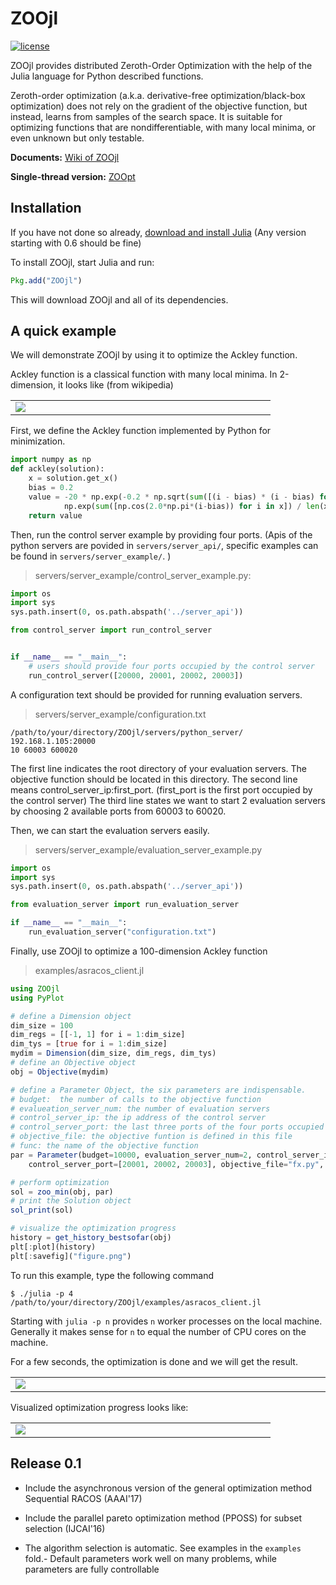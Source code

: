 # ZOOjl

[![license](https://img.shields.io/github/license/mashape/apistatus.svg?maxAge=2592000)](https://github.com/eyounx/ZOOjl/blob/master/LICENSE)

ZOOjl provides distributed Zeroth-Order Optimization with the help of the Julia language for Python described functions.

Zeroth-order optimization (a.k.a. derivative-free optimization/black-box optimization) does not rely on the gradient of the objective function, but instead, learns from samples of the search space. It is suitable for optimizing functions that are nondifferentiable, with many local minima, or even unknown but only testable.

**Documents:** [Wiki of ZOOjl]()

**Single-thread version:** [ZOOpt](https://github.com/eyounx/ZOOpt)

## Installation

If you have not done so already, [download and install Julia](http://julialang.org/downloads/) (Any version starting with 0.6 should be fine)

To install ZOOjl, start Julia and run:

```julia
Pkg.add("ZOOjl")
```

This will download ZOOjl and all of its dependencies.

## A quick example

We will demonstrate ZOOjl by using it to optimize the Ackley function.

Ackley function is a classical function with many local minima. In 2-dimension, it looks like (from wikipedia)

<table border=0><tr><td width="400px"><img src="https://upload.wikimedia.org/wikipedia/commons/thumb/9/98/Ackley%27s_function.pdf/page1-400px-Ackley%27s_function.pdf.jpg"/></td></tr></table>

First, we define the Ackley function implemented by Python for minimization.

```python
import numpy as np
def ackley(solution):
    x = solution.get_x()
    bias = 0.2
    value = -20 * np.exp(-0.2 * np.sqrt(sum([(i - bias) * (i - bias) for i in x]) / len(x))) - \
            np.exp(sum([np.cos(2.0*np.pi*(i-bias)) for i in x]) / len(x)) + 20.0 + np.e
    return value	
```

Then, run the control server example by providing four ports.  (Apis of the python servers are povided in `servers/server_api/`, specific examples can be found in `servers/server_example/`. )

>  servers/server_example/control_server_example.py:

```python
import os
import sys
sys.path.insert(0, os.path.abspath('../server_api'))

from control_server import run_control_server


if __name__ == "__main__":
    # users should provide four ports occupied by the control server
    run_control_server([20000, 20001, 20002, 20003])
```

A configuration text should be provided for running evaluation servers.

> servers/server_example/configuration.txt

```
/path/to/your/directory/ZOOjl/servers/python_server/
192.168.1.105:20000
10 60003 600020
```

The first line indicates the root directory of  your evaluation servers. The objective function should be located in this directory. The second line means control_server_ip:first_port. (first_port is the first port occupied by the control server) The third line states we want to start 2 evaluation servers by choosing 2 available ports from 60003 to 60020.

Then, we can start the evaluation servers easily. 

>  servers/server_example/evaluation_server_example.py

```python
import os
import sys
sys.path.insert(0, os.path.abspath('../server_api'))

from evaluation_server import run_evaluation_server

if __name__ == "__main__":
    run_evaluation_server("configuration.txt")
```

Finally, use ZOOjl to optimize a 100-dimension Ackley function 

> examples/asracos_client.jl

```julia
using ZOOjl
using PyPlot

# define a Dimension object
dim_size = 100
dim_regs = [[-1, 1] for i = 1:dim_size]
dim_tys = [true for i = 1:dim_size]
mydim = Dimension(dim_size, dim_regs, dim_tys)
# define an Objective object
obj = Objective(mydim)

# define a Parameter Object, the six parameters are indispensable.
# budget:  the number of calls to the objective function
# evalueation_server_num: the number of evaluation servers
# control_server_ip: the ip address of the control server
# control_server_port: the last three ports of the four ports occupied by the control server
# objective_file: the objective funtion is defined in this file
# func: the name of the objective function
par = Parameter(budget=10000, evaluation_server_num=2, control_server_ip="192.168.1.105",
    control_server_port=[20001, 20002, 20003], objective_file="fx.py", func="ackley")

# perform optimization
sol = zoo_min(obj, par)
# print the Solution object
sol_print(sol)

# visualize the optimization progress
history = get_history_bestsofar(obj)
plt[:plot](history)
plt[:savefig]("figure.png")
```

To run this example, type the following command

```
$ ./julia -p 4 /path/to/your/directory/ZOOjl/examples/asracos_client.jl
```

Starting with `julia -p n` provides `n` worker processes on the local machine. Generally it makes sense for `n` to equal the number of CPU cores on the machine.

For a few seconds, the optimization is done and we will get the result.

<table border=0><tr><td width="700px"><img src="https://github.com/eyounx/ZOOjl/blob/dev/img/result.png"/></td></tr></table>

Visualized optimization progress looks like:

<table border=0><tr><td width="400px"><img src="https://github.com/eyounx/ZOOjl/blob/dev/img/figure.png"/></td></tr></table>

## Release 0.1

* Include the asynchronous version of the general optimization method Sequential RACOS (AAAI'17)
* Include the parallel pareto optimization method (PPOSS) for subset selection (IJCAI'16)
* The algorithm selection is automatic. See examples in the `examples` fold.- Default parameters work well on many problems, while parameters are fully controllable

  ​			
  ​		
  ​	